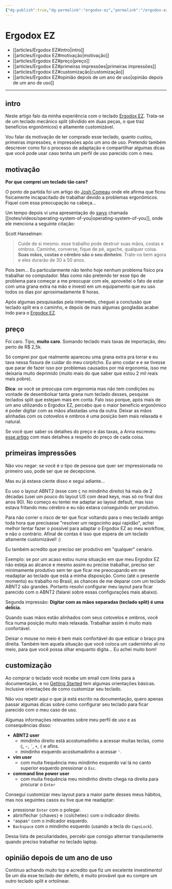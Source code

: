 ```yaml
---
{"dg-publish":true,"dg-permalink":"ergodox-ez","permalink":"/ergodox-ez/"}
---
```



# Ergodox EZ

- [[articles/Ergodox EZ#intro\|intro]]
- [[articles/Ergodox EZ#motivação\|motivação]]
- [[articles/Ergodox EZ#preço\|preço]]
- [[articles/Ergodox EZ#primeiras impressões\|primeiras impressões]]
- [[articles/Ergodox EZ#customização\|customização]]
- [[articles/Ergodox EZ#opinião depois de um ano de uso\|opinião depois de um ano de uso]]


---

## intro

Neste artigo falo da minha experiência com o teclado [Ergodox EZ](https://ergodox-ez.com/). Trata-se de um teclado mecânico split (dividido em duas peças, o que traz benefícios ergonômicos) e altamente customizável.

Vou falar da motivação de ter comprado esse teclado, quanto custou, primeiras impressões, e impressões após um ano de uso. Pretendo também descrever como foi o processo de adaptação e compartilhar algumas dicas que você pode usar caso tenha um perfil de uso parecido com o meu.


## motivação

**Por que comprei um teclado tão caro?**

O ponto de partida foi um artigo do [Josh Comeau](https://www.joshwcomeau.com/blog/hands-free-coding/) onde ele afirma que ficou fisicamente incapacitado de trabalhar devido a problemas ergonômicos. Fiquei com essa preocupação na cabeça...

Um tempo depois vi uma apresentação do [swyx](https://swyx.io/) chamada [[notes/videos/operating-system-of-you\|operating-system-of-you]], onde ele menciona a seguinte citação:

Scott Hanselman:
> Cuide de si mesmo. esse trabalho pode destruir suas mãos, costas e ombros. Caminhe, converse, fique de pé, agache, qualquer coisa. **Suas mãos, costas e cérebro são o seu dinheiro**. Trate-os bem agora e eles durarão de 30 a 50 anos.

Pois bem... Eu particularmente não tenho hoje nenhum problema físico pra trabalhar no computador. Mas como não pretendo ter esse tipo de problema para começar a me preocupar com ele, aproveitei o fato de estar com uma grana extra na mão e investi em um equipamento que eu uso todos os dias por aproximadamente 8 horas.

Após algumas pesquisadas pela interwebs, cheguei a conclusão que teclado split era o caminho, e depois de mais algumas googladas acabei indo para o [Ergodox EZ](https://ergodox-ez.com/).


## preço

Foi caro. Tipo, **muito caro**. Somando teclado mais taxas de importação, deu perto de R$ 2,5k.

Só comprei por que realmente apareceu uma grana extra pra torrar e eu tava nessa fissura de cuidar do meu corpitcho. Eu amo codar e e se tivesse que parar de fazer isso por problemas causados por má ergonomia, isso me deixaria muito deprimido (muito mais do que saber que estou 2 mil reais mais pobre).

**Dica**: se você se preocupa com ergonomia mas não tem condições ou vontade de desembolsar tanta grana num teclado desses, pesquise teclados split que estejam mais em conta. Falo isso porque, após mais de um ano utilizando o Ergodox EZ, percebo que o maior benefício ergonômico é poder digitar com as mãos afastadas uma da outra. Deixar as mãos alinhadas com os cotovelos e ombros é uma posição bem mais relaxada e natural.

Se você quer saber os detalhes do preço e das taxas, a Anna escreveu [esse artigo](https://anna.flourishing.stream/pt-br/2021/03/03/importando-o-moonlander-mark-i/) com mais detalhes a respeito do preço de cada coisa.


## primeiras impressões

Não vou negar: se você é o tipo de pessoa que quer ser impressionada no primeiro uso, pode ser que se decepcione.

Mas eu já estava ciente disso e segui adiante...

Eu uso o layout ABNT2 (esse com `Ç` no mindinho direito) há mais de 2 décadas (usei um pouco do layout US com dead keys, mas só no final dos anos 90). No começo eu tentei me adaptar ao layout default, mas isso estava fritando meu cérebro e eu não estava conseguindo ser produtivo.

Para não correr o risco de ter que ficar voltando para o meu teclado antigo toda hora que precisasse "resolver um negocinho aqui rapidão", achei melhor tentar fazer o possível para adaptar o Ergodox EZ ao meu workflow, e não o contrário. Afinal de contas é isso que espera de um teclado altamente customizável! :)

Eu também acredito que preciso ser produtivo em "qualquer" cenário.

Exemplo: se por um acaso estou numa situação em que meu Ergodox EZ não esteja ao alcance e mesmo assim eu precise trabalhar, preciso ser minimamente produtivo sem ter que ficar me preocupando em me readaptar ao teclado que está a minha disposição. Como (até o presente momento) eu trabalho no Brasil, as chances de me deparar com um teclado ABNT2 são grandes. Portanto resolvi configurar meu layout para ficar parecido com o ABNT2 (falarei sobre essas configurações mais abaixo).

Segunda impressão: **Digitar com as mãos separadas (teclado split) é uma delícia.**

Quando suas mãos estão alinhados com seus cotovelos e ombros, você fica numa posição muito mais relaxada. Trabalhar assim é muito mais confortável.

Deixar o mouse no meio é bem mais confortável do que esticar o braço pra direita. Também tem aquela situação que você coloca um caderninho ali no meio, para que você possa olhar enquanto digita... Eu achei muito bom!


## customização

Ao comprar o teclado você recebe um email com links para a documentação, e no [Getting Started](https://ergodox-ez.com/pages/getting-started) tem algumas orientações básicas. Inclusive orientações de como customizar seu teclado.

Não vou repetir aqui o que já está escrito na documentação, quero apenas passar algumas dicas sobre como configurar seu teclado para ficar parecido com o meu caso de uso.

Algumas informações relevantes sobre meu perfil de uso e as consequências disso:

- **ABNT2 user**
    - mindinho direito está acostumadinho a acessar muitas teclas, como `Ç`, `~`, `´`, `+`, `{` e afins.
    - mindinho esquerdo acostumadinho a acessar `'`.
- **vim user**
    - com muita frequência meu mindinho esquerdo vai lá no canto superior esquerdo pressionar o `Esc`.
- **command line power user**
    - com muita frequência meu mindinho direito chega na direita para procurar o `Enter`

Consegui customizar meu layout para a maior parte desses meus hábitos, mas nos seguintes casos eu tive que me readaptar:

- pressionar `Enter` com o polegar.
- abrir/fechar `{`chaves`}` e `[`colchetes`]` com o indicador direito.
- `"`aspas`"` com o indicador esquerdo.
- `Backspace` com o mindinho esquerdo (usando a tecla do `CapsLock`).

Dessa lista de peculiaridades, percebi que consigo alternar tranquilamente quando preciso trabalhar no teclado laptop.


## opinião depois de um ano de uso

Continuo achando muito top e acredito que fiz um excelente investimento! Se um dia esse teclado der defeito, é muito provável que eu compre um outro teclado split e ortolinear.


